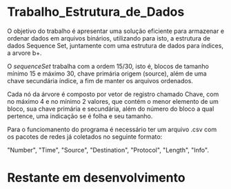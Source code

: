 # Trabalho_Estrutura_de_Dados

O objetivo do trabalho é apresentar uma solução eficiente para armazenar e ordenar dados em arquivos binários, utilizando para isto, a estrutura de dados Sequence Set, juntamente com uma estrutura de dados para índices, a arvore b+.

O *sequenceSet* trabalha com a ordem 15/30, isto é, blocos de tamanho mínimo 15 e máximo 30, chave primária origem (source), além de uma chave secundária índice, a fim de manter os arquivos ordenados.

Cada nó da árvore é composto por vetor de registro chamado Chave, com no máximo 4 e no mínimo 2 valores, que contém o menor elemento de um bloco, sua chave primária e secundária, além do número do bloco a qual pertence, uma indicação se é folha e seu tamanho.

Para o funciomanento do programa é necessário ter um arquivo .csv com os pacotes de redes já coletados no seguinte formato:

"Number", "Time", "Source", "Destination", "Protocol", "Length", "Info".

# Restante em desenvolvimento